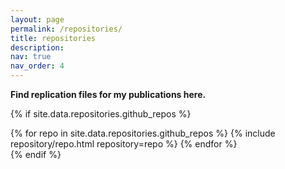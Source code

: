 ```yaml
---
layout: page
permalink: /repositories/
title: repositories
description:
nav: true
nav_order: 4
---
```


**Find replication files for my publications here.**

{% if site.data.repositories.github_repos %}
<div class="repositories d-flex flex-wrap flex-md-row flex-column justify-content-between align-items-center">
  {% for repo in site.data.repositories.github_repos %}
    {% include repository/repo.html repository=repo %}
  {% endfor %}
</div>
{% endif %}

